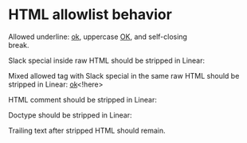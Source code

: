 # HTML allowlist behavior

Allowed underline: <u>ok</u>, uppercase <U>OK</U>, and self-closing <br/> break.

Slack special inside raw HTML should be stripped in Linear:

<!here>

Mixed allowed tag with Slack special in the same raw HTML should be stripped in Linear: <u>ok</u><!here>

HTML comment should be stripped in Linear:

<!-- comment -->

Doctype should be stripped in Linear:

<!DOCTYPE html>

Trailing text after stripped HTML should remain.
